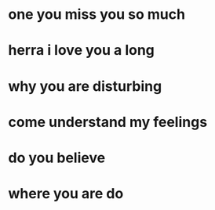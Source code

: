 # one you miss you so much
# herra i love you a long
# why you are disturbing
# come understand my feelings
# do you believe
# where you are do
